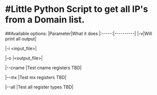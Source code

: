 #Little Python Script to get all IP's from a Domain list.
======

##Available options:
|Parameter|What it does
|:-----:|----------|
|-v|Will print all output|

|-i <input_file>|

|-o           |<output_file>|

|--cname      |Test cname registers TBD|

|--mx         |Test mx registers  TBD|

|--all        |Test all register types TBD|


